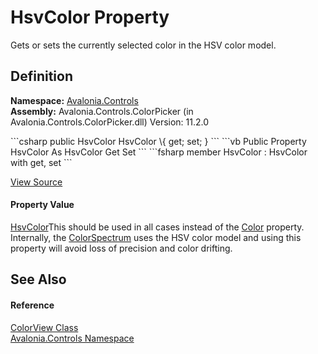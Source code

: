 # HsvColor Property


Gets or sets the currently selected color in the HSV color model.



## Definition
**Namespace:** <a href="N_Avalonia_Controls">Avalonia.Controls</a>  
**Assembly:** Avalonia.Controls.ColorPicker (in Avalonia.Controls.ColorPicker.dll) Version: 11.2.0

<Tabs groupId="api-code-preview">
<TabItem value="csharp" label="C#">
```csharp
public HsvColor HsvColor \{ get; set; }
```
</TabItem>
<TabItem value="vb" label="VB">
```vb
Public Property HsvColor As HsvColor
	Get
	Set
```
</TabItem>
<TabItem value="fsharp" label="F#">
```fsharp
member HsvColor : HsvColor with get, set
```
</TabItem>
</Tabs>



<a href="https://github.com/AvaloniaUI/Avalonia/tree/master/src/Avalonia.Controls.ColorPicker/ColorView/ColorView.Properties.cs#L284" title="View the source code">View Source</a>



#### Property Value
<a href="T_Avalonia_Media_HsvColor">HsvColor</a>This should be used in all cases instead of the <a href="P_Avalonia_Controls_Primitives_ColorSpectrum_Color">Color</a> property. Internally, the <a href="T_Avalonia_Controls_Primitives_ColorSpectrum">ColorSpectrum</a> uses the HSV color model and using this property will avoid loss of precision and color drifting.

## See Also


#### Reference
<a href="T_Avalonia_Controls_ColorView">ColorView Class</a>  
<a href="N_Avalonia_Controls">Avalonia.Controls Namespace</a>  
